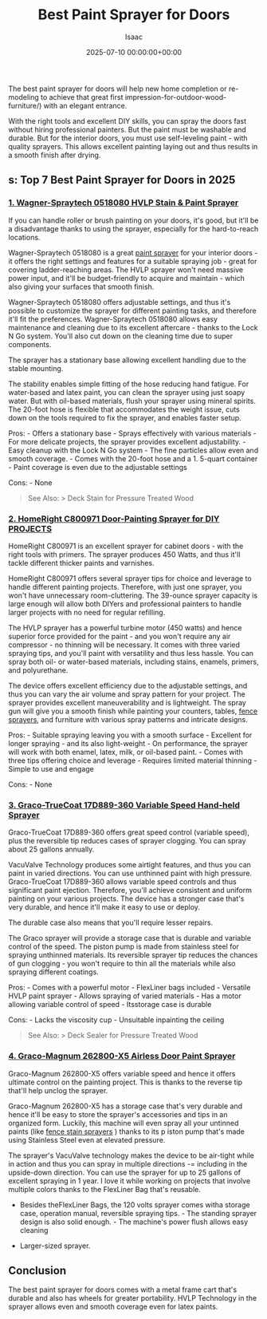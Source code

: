 ﻿---
title: Best Paint Sprayer for Doors
description: The best paint sprayer for doors will help new home completion or re-modeling to achieve that great first impression-for-outdoor-wood-furniture with an...
slug: /best-paint-sprayer-for-doors/
date: 2025-07-10 00:00:00+00:00
lastmod: 2025-07-10 00:00:00+03:00
author: Isaac
categories:
- Sprayers
tags:
- sprayers
- paint
- sprayer
layout: post
---

The best paint sprayer for doors will help new home completion or re-modeling to achieve that great first impression-for-outdoor-wood-furniture/) with an elegant entrance.

With the right tools and excellent DIY skills, you can spray the doors fast without hiring professional painters. But the paint must be washable and durable. But for the interior doors, you must use self-leveling paint - with quality sprayers. This allows excellent painting laying out and thus results in a smooth finish after drying.

##  s: Top 7 Best Paint Sprayer for Doors in 2025

###  [1. Wagner-Spraytech 0518080 HVLP Stain & Paint Sprayer](https://www.amazon.com/dp/B003PGQI48/?tag=p-policy-20)

If you can handle roller or brush painting on your doors, it's good, but it'll be a disadvantage thanks to using the sprayer, especially for the hard-to-reach locations.

Wagner-Spraytech 0518080 is a great [paint sprayer](https://pestpolicy.com/best-paint-sprayer-for-ceiling/) for your interior doors - it offers the right settings and features for a suitable spraying job - great for covering ladder-reaching areas. The HVLP sprayer won't need massive power input, and it'll be budget-friendly to acquire and maintain - which also giving your surfaces that smooth finish.

Wagner-Spraytech 0518080 offers adjustable settings, and thus it's possible to customize the sprayer for different painting tasks, and therefore it'll fit the preferences. Wagner-Spraytech 0518080 allows easy maintenance and cleaning due to its excellent aftercare - thanks to the Lock N Go system. You'll also cut down on the cleaning time due to super components.

The sprayer has a stationary base allowing excellent handling due to the stable mounting.

The stability enables simple fitting of the hose reducing hand fatigue. For water-based and latex paint, you can clean the sprayer using just soapy water. But with oil-based materials, flush your sprayer using mineral spirits. The 20-foot hose is flexible that accommodates the weight issue, cuts down on the tools required to fix the sprayer, and enables faster setup.

Pros: - Offers a stationary base - Sprays effectively with various materials - For more delicate projects, the sprayer provides excellent adjustability. - Easy cleanup with the Lock N Go system - The fine particles allow even and smooth coverage. - Comes with the 20-foot hose and a 1. 5-quart container - Paint coverage is even due to the adjustable settings

Cons: - None

> See Also: > Deck Stain for Pressure Treated Wood

###  [2. HomeRight C800971 Door-Painting Sprayer for DIY PROJECTS](https://www.amazon.com/dp/B071X9FZ7R/?tag=p-policy-20)

HomeRight C800971 is an excellent sprayer for cabinet doors - with the right tools with primers. The sprayer produces 450 Watts, and thus it'll tackle different thicker paints and varnishes.

HomeRight C800971 offers several sprayer tips for choice and leverage to handle different painting projects. Therefore, with just one sprayer, you won't have unnecessary room-cluttering. The 39-ounce sprayer capacity is large enough will allow both DIYers and professional painters to handle larger projects with no need for regular refilling.

The HVLP sprayer has a powerful turbine motor (450 watts) and hence superior force provided for the paint - and you won't require any air compressor - no thinning will be necessary. It comes with three varied spraying tips, and you'll paint with versatility and thus less hassle. You can spray both oil- or water-based materials, including stains, enamels, primers, and polyurethane.

The device offers excellent efficiency due to the adjustable settings, and thus you can vary the air volume and spray pattern for your project. The sprayer provides excellent maneuverability and is lightweight. The spray gun will give you a smooth finish while painting your counters, tables, [fence sprayers](https://pestpolicy.com/best-paint-sprayer-for-fence-stain/), and furniture with various spray patterns and intricate designs.

Pros: - Suitable spraying leaving you with a smooth surface - Excellent for longer spraying - and its also light-weight - On performance, the sprayer will work with both enamel, latex, milk, or oil-based paint. - Comes with three tips offering choice and leverage - Requires limited material thinning - Simple to use and engage

Cons: - None

###  [3. Graco-TrueCoat 17D889-360 Variable Speed Hand-held Sprayer](https://www.amazon.com/dp/B00ZLIV55A/?tag=p-policy-20)

Graco-TrueCoat 17D889-360 offers great speed control (variable speed), plus the reversible tip reduces cases of sprayer clogging. You can spray about 25 gallons annually.

VacuValve Technology produces some airtight features, and thus you can paint in varied directions. You can use unthinned paint with high pressure. Graco-TrueCoat 17D889-360 allows variable speed controls and thus significant paint ejection. Therefore, you'll achieve consistent and uniform painting on your various projects. The device has a stronger case that's very durable, and hence it'll make it easy to use or deploy.

The durable case also means that you'll require lesser repairs.

The Graco sprayer will provide a storage case that is durable and variable control of the speed. The piston pump is made from stainless steel for spraying unthinned materials. Its reversible sprayer tip reduces the chances of gun clogging - you won't require to thin all the materials while also spraying different coatings.

Pros: - Comes with a powerful motor - FlexLiner bags included - Versatile HVLP paint sprayer - Allows spraying of varied materials - Has a motor allowing variable control of speed - Itsstorage case is durable

Cons: - Lacks the viscosity cup - Unsuitable inpainting the ceiling

> See Also: > Deck Sealer for Pressure Treated Wood

###  [4. Graco-Magnum 262800-X5 Airless Door Paint Sprayer](https://www.amazon.com/dp/B00ZLIV55A/?tag=p-policy-20)

Graco-Magnum 262800-X5 offers variable speed and hence it offers ultimate control on the painting project. This is thanks to the reverse tip that'll help unclog the sprayer.

Graco-Magnum 262800-X5 has a storage case that's very durable and hence it'll be easy to store the sprayer's accessories and tips in an organized form. Luckily, this machine will even spray all your untinned paints (like [fence stain sprayers](https://pestpolicy.com/best-paint-sprayer-for-fence-stain/) ) thanks to its p iston pump that's made using Stainless Steel even at elevated pressure.

The sprayer's VacuValve technology makes the device to be air-tight while in action and thus you can spray in multiple directions -= including in the upside-down direction. You can use the sprayer for up to 25 gallons of excellent spraying in 1 year. I love it while working on projects that involve multiple colors thanks to the FlexLiner Bag that's reusable.

- Besides theFlexLiner Bags, the 120 volts sprayer comes witha storage case, operation manual, reversible spraying tips. - The standing sprayer design is also solid enough. - The machine's power flush allows easy cleaning

- Larger-sized sprayer.

##  Conclusion

The best paint sprayer for doors comes with a metal frame cart that's durable and also has wheels for greater portability. HVLP Technology in the sprayer allows even and smooth coverage even for latex paints.

